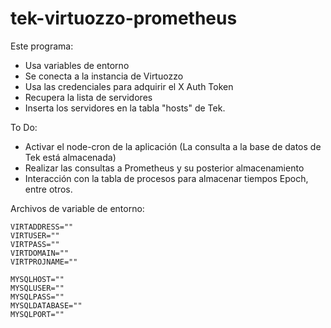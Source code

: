 # tek-virtuozzo-prometheus

Este programa:
- Usa variables de entorno
- Se conecta a la instancia de Virtuozzo
- Usa las credenciales para adquirir el X Auth Token
- Recupera la lista de servidores
- Inserta los servidores en la tabla "hosts" de Tek.

To Do:
- Activar el node-cron de la aplicación (La consulta a la base de datos de Tek está almacenada)
- Realizar las consultas a Prometheus y su posterior almacenamiento
- Interacción con la tabla de procesos para almacenar tiempos Epoch, entre otros.

Archivos de variable de entorno:
```
VIRTADDRESS=""
VIRTUSER=""
VIRTPASS=""
VIRTDOMAIN=""
VIRTPROJNAME=""

MYSQLHOST=""
MYSQLUSER=""
MYSQLPASS=""
MYSQLDATABASE=""
MYSQLPORT=""
```
